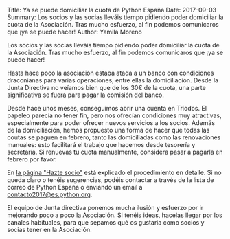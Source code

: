 Title: Ya se puede domiciliar la cuota de Python España
Date: 2017-09-03
Summary: Los socios y las socias lleváis tiempo pidiendo poder domiciliar la cuota de la Asociación. Tras mucho esfuerzo, al fin podemos comunicaros que ¡ya se puede hacer!
Author: Yamila Moreno


Los socios y las socias lleváis tiempo pidiendo poder domiciliar la cuota de la Asociación. Tras mucho esfuerzo, al fin podemos comunicaros que ¡ya se puede hacer!

Hasta hace poco la asociación estaba atada a un banco con condiciones draconianas para varias operaciones, entre ellas la domiciliación. Desde la Junta Directiva no veíamos bien que de los 30€ de la cuota, una parte significativa se fuera para pagar la comisión del banco.

Desde hace unos meses, conseguimos abrir una cuenta en Tríodos. El papeleo parecía no tener fin, pero nos ofrecían condiciones muy atractivas, especialmente para poder ofrecer nuevos servicios a los socios. Además de la domiciliación, hemos propuesto una forma de hacer que todas las coutas se paguen en febrero, tanto las domiciliadas como las renovaciones manuales: esto facilitará el trabajo que hacemos desde tesorería y secretaría. Si renuevas tu cuota manualmente, considera pasar a pagarla en febrero por favor.

En <a href="https://es.python.org/pages/hazte-socio.html" target="_new">la página "Hazte socio"</a> está explicado el procedimiento en detalle. Si no queda claro o tenéis sugerencias, podéis contactar a través de la lista de correo de Python España o enviando un email a <a href="mailto:contacto2017@es.python.org">contacto2017@es.python.org</a>.

El equipo de Junta directiva ponemos mucha ilusión y esfuerzo por ir mejorando poco a poco la Asociación. Si tenéis ideas, hacelas llegar por los canales habituales, para que sepamos qué os gustaría como socios y socias tener en la Asociación.
